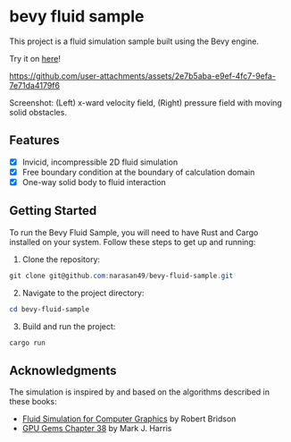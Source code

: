# bevy fluid sample

This project is a fluid simulation sample built using the Bevy engine.

Try it on [here](https://narasan49.github.io/bevy-fluid-sample/)!

https://github.com/user-attachments/assets/2e7b5aba-e9ef-4fc7-9efa-7e71da4179f6

Screenshot: (Left) x-ward velocity field, (Right) pressure field with moving solid obstacles.

## Features
- [x] Invicid, incompressible 2D fluid simulation
- [x] Free boundary condition at the boundary of calculation domain
- [x] One-way solid body to fluid interaction

## Getting Started

To run the Bevy Fluid Sample, you will need to have Rust and Cargo installed on your system. Follow these steps to get up and running:

1. Clone the repository:
```ps1
git clone git@github.com:narasan49/bevy-fluid-sample.git
```

2. Navigate to the project directory:

```ps1
cd bevy-fluid-sample
```

3. Build and run the project:

```ps1
cargo run
```

## Acknowledgments
The simulation is inspired by and based on the algorithms described in these books:

- [Fluid Simulation for Computer Graphics](https://www.amazon.co.jp/dp/1482232839) by Robert Bridson
- [GPU Gems Chapter 38](https://developer.nvidia.com/gpugems/gpugems/part-vi-beyond-triangles/chapter-38-fast-fluid-dynamics-simulation-gpu) by Mark J. Harris
